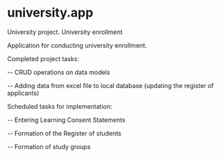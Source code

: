 # university.app
University project. University enrollment


Application for conducting university enrollment.

Сompleted project tasks:

-- CRUD operations on data models

-- Adding data from excel file to local database (updating the register of applicants)



Scheduled tasks for implementation:

-- Entering Learning Consent Statements

-- Formation of the Register of students

-- Formation of study groups
